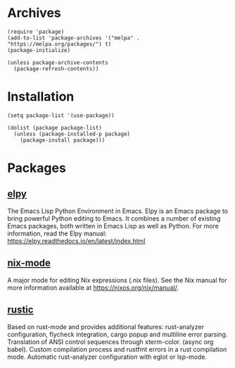 # Archives
```
(require 'package)
(add-to-list 'package-archives '("melpa" . "https://melpa.org/packages/") t)
(package-initialize)

(unless package-archive-contents
  (package-refresh-contents))
```

# Installation
```
(setq package-list '(use-package))

(dolist (package package-list)
  (unless (package-installed-p package)
    (package-install package)))
```

# Packages


## [elpy](https://github.com/jorgenschaefer/elpy/)
The Emacs Lisp Python Environment in Emacs. Elpy is an Emacs package to bring powerful Python editing to Emacs. It combines a number of existing Emacs packages, both written in Emacs Lisp as well as Python. For more information, read the Elpy manual: https://elpy.readthedocs.io/en/latest/index.html


## [nix-mode](https://github.com/NixOS/nix-mode)
A major mode for editing Nix expressions (.nix files).  See the Nix manual
for more information available at https://nixos.org/nix/manual/.

## [rustic](https://github.com/brotzeit/rustic)
Based on rust-mode and provides additional features: rust-analyzer configuration, flycheck integration, cargo popup and multiline error parsing. Translation of ANSI control sequences through xterm-color. (async org babel). Custom compilation process and rustfmt errors in a rust compilation mode. Automatic rust-analyzer configuration with eglot or lsp-mode.


